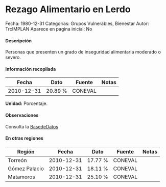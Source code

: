 Rezago Alimentario en Lerdo
=====

Fecha: 1980-12-31
Categorías: Grupos Vulnerables, Bienestar
Autor: TrcIMPLAN
Aparece en pagina inicial: No

#### Descripción

Personas que presenten un grado de inseguridad alimentaria moderado o severo.

#### Información recopilada

<table class="table table-hover table-bordered matriz">
<thead>
<tr>
<th>Fecha</th>
<th>Dato</th>
<th>Fuente</th>
<th>Notas</th>
</tr>
</thead>
<tbody>
<tr>
<td>2010-12-31</td>
<td class="derecha">20.89 %</td>
<td>CONEVAL</td>
<td></td>
</tr>
</tbody>
</table>

<b>Unidad:</b> Porcentaje.

#### Observaciones

Consulta la [BasedeDatos](http://www.coneval.gob.mx/Medicion/Paginas/Medici%C3%B3n/Anexo-estad%C3%ADstico-municipal-2010.aspx)


#### En otras regiones

<table class="table table-hover table-bordered matriz">
<thead>
<tr>
<th>Región</th>
<th>Fecha</th>
<th>Dato</th>
<th>Fuente</th>
<th>Notas</th>
</tr>
</thead>
<tbody>
<tr>
<td>Torreón</td>
<td>2010-12-31</td>
<td class="derecha">17.77 %</td>
<td>CONEVAL</td>
<td></td>
</tr>
<tr>
<td>Gómez Palacio</td>
<td>2010-12-31</td>
<td class="derecha">18.11 %</td>
<td>CONEVAL</td>
<td></td>
</tr>
<tr>
<td>Matamoros</td>
<td>2010-12-31</td>
<td class="derecha">25.10 %</td>
<td>CONEVAL</td>
<td></td>
</tr>
</tbody>
</table>

